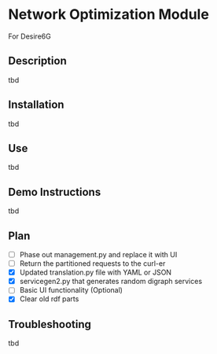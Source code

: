 # Network Optimization Module
For Desire6G

## Description
tbd

## Installation
tbd

## Use
tbd

## Demo Instructions
tbd

## Plan
- [ ] Phase out management.py and replace it with UI
- [ ] Return the partitioned requests to the curl-er
- [x] Updated translation.py file with YAML or JSON 
- [x] servicegen2.py that generates random digraph services
- [ ] Basic UI functionality (Optional)
- [x] Clear old rdf parts

## Troubleshooting
tbd